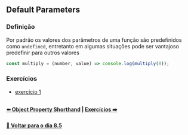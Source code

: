 ## Default Parameters

### Definição
Por padrão os valores dos parâmetros de uma função são predefinidos como `undefined`, entretanto em algumas situações pode ser vantajoso predefinir para outros valores
~~~javascript
const multiply = (number, value) => console.log(multiply(8));
~~~

### Exercícios
- [exercício 1](https://github.com/nnnnadia/trybe-exercicios/commit/09c09f295aa4b0b27e06941da57f643fe154a8c1)

##

#### [:arrow_left: Object Property Shorthand](./object-property-shorthand.md#object-property-shorthand) | [Exercícios :arrow_right:](../X-agora-a-pratica/exercicios.md#exercícios)

#### [:date: Voltar para o dia 8.5](../README.md#javascript-es6---spread-operator-parâmetro-rest-destructuring-e-mais)
